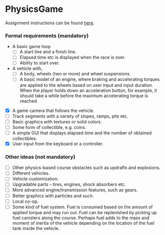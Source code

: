 # PhysicsGame
Assignment instructions can be found [here](https://docs.google.com/document/d/1jOwFIoMWOlC6ZZVOkwBXJjo1Eod8LKHg5jSGTQEA3QU).

### Formal requirements (mandatory)
- A basic game loop
    - [ ] A start line and a finish line.
    - [ ] Elapsed time etc is displayed when the race is over.
    - [ ] Ability to start over.
- A vehicle with,
    - [ ] A body, wheels (two or more) and wheel suspensions.
    - [ ] A basic model of an engine, where braking and accelerating torques are applied to the wheels based on user input and input duration. When the player holds down an acceleration button, for example, it should take a while before the maximum accelerating torque is reached.
- [x] A game camera that follows the vehicle.
- [ ] Track segments with a variety of slopes, ramps, pits etc.
- [ ] Basic graphics with textures or solid colors.
- [ ] Some form of collectible, e.g. coins.
- [ ] A simple GUI that displays elapsed time and the number of obtained collectibles.
- [x] User input from the keyboard or a controller.

### Other ideas (not mandatory)
- [ ] Other physics-based course obstacles such as updrafts and explosions.
- [ ] Different vehicles.
- [ ] Vehicle customization.
- [ ] Upgradable parts – tires, engines, shock absorbers etc.
- [ ] More advanced engine/transmission features, such as gears.
- [ ] Better graphics with particles and such.
- [ ] Local co-op.
- [ ] Some kind of fuel system. Fuel is consumed based on the amount of applied torque and may run out. Fuel can be replenished by picking up fuel canisters along the course. Perhaps fuel adds to the mass and moment of inertia of the vehicle depending on the location of the fuel tank inside the vehicle.
